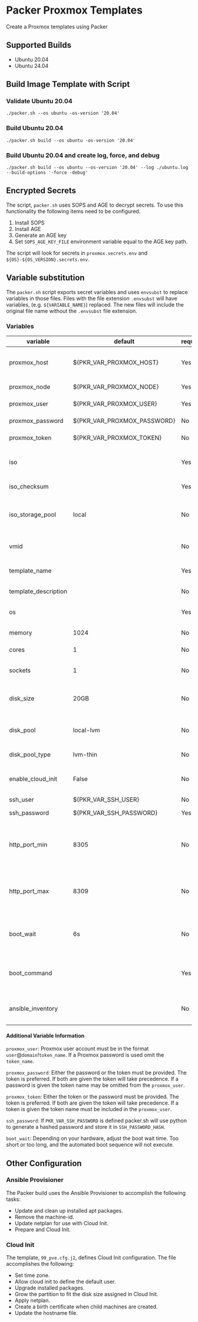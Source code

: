# Packer Proxmox Templates

Create a Proxmox templates using Packer

## Supported Builds

- Ubuntu 20.04
- Ubuntu 24.04

## Build Image Template with Script

### Validate Ubuntu 20.04

```shell
./packer.sh --os ubuntu -os-version '20.04'
```

### Build Ubuntu 20.04

```shell
./packer.sh build --os ubuntu -os-version '20.04'
```

### Build Ubuntu 20.04 and create log, force, and debug

```shell
./packer.sh build --os ubuntu --os-version '20.04' --log ./ubuntu.log --build-options '-force -debug'
```

## Encrypted Secrets

The script, `packer.sh` uses SOPS and AGE to decrypt secrets.  To use this functionality the following items need to be configured.

1. Install SOPS
2. Install AGE
3. Generate an AGE key
4. Set `SOPS_AGE_KEY_FILE` environment variable equal to the AGE key path.

The script will look for secrets in `proxmox.secrets.env` and `${OS}-${OS_VERSION}.secrets.env`.

## Variable substitution

The `packer.sh` script exports secret variables and uses `envsubst` to replace variables in those files.  Files with the file extension `.envsubst` will have variables, (e.g. `${VARIABLE_NAME}`) replaced.  The new files will include the original file name without the `.envsubst` file extension.

### Variables

| variable             | default                     | required | description                                      |
| -------------------- | --------------------------- | -------- | ------------------------------------------------ |
| proxmox_host         | ${PKR_VAR_PROXMOX_HOST}     | Yes      | Proxmox FQDN host name and port                  |
| proxmox_node         | ${PKR_VAR_PROXMOX_NODE}     | Yes      | Proxmox node name                                |
| proxmox_user         | ${PKR_VAR_PROXMOX_USER}     | Yes      | Proxmox user name                                |
| proxmox_password     | ${PKR_VAR_PROXMOX_PASSWORD} | No       | Proxmox password                                 |
| proxmox_token        | ${PKR_VAR_PROXMOX_TOKEN}    | No       | Proxmox api token                                |
| iso                  |                             | Yes      | URL to an ISO which will upload to Proxmox       |
| iso_checksum         |                             | Yes      | Checksum of the ISO                              |
| iso_storage_pool     | local                       | No       | Proxmox storage pool to upload the ISO           |
| vmid                 |                             | No       | Proxmox virtual machine ID                       |
| template_name        |                             | Yes      | Name of template in Proxmox                      |
| template_description |                             | No       | Proxmox notes field                              |
| os                   |                             | Yes      | Operating system type                            |
| memory               | 1024                        | No       | Memory in MB                                     |
| cores                | 1                           | No       | Number of CPU cores                              |
| sockets              | 1                           | No       | Number of CPU sockets                            |
| disk_size            | 20GB                        | No       | The size of the disk including a unit suffix     |
| disk_pool            | local-lvm                   | No       | Name of Proxmox storage pool                     |
| disk_pool_type       | lvm-thin                    | No       | Type of the pool                                 |
| enable_cloud_init    | False                       | No       | Add Cloud init drive to disk_pool location       |
| ssh_user             | ${PKR_VAR_SSH_USER}         | No       | SSH user                                         |
| ssh_password         | ${PKR_VAR_SSH_PASSWORD}     | Yes      | SSH password                                     |
| http_port_min        | 8305                        | No       | Minimum port number for the Packer HTTP server   |
| http_port_max        | 8309                        | No       | Maximum port number for the Packer HTTP server   |
| boot_wait            | 6s                          | No       | Seconds to wait before entering the boot command |
| boot_command         |                             | Yes      | Boot command to auto install Ubuntu              |
| ansible_inventory    |                             | No       | Path to existing Ansible inventory               |

#### Additional Variable Information

`proxmox_user`: Proxmox user account must be in the format `user`@`domain`!`token_name`.  If a Proxmox password is used omit the `token_name`.

`proxmox_password`: Either the password or the token must be provided.  The token is preferred.  If both are given the token will take precedence. If a password is given the token name may be omitted from the `proxmox_user`.

`proxmox_token`: Either the token or the password must be provided.  The token is preferred.  If both are given the token will take precedence. If a token is given the token name must be included in the `proxmox_user`.

`ssh_password`: If `PKR_VAR_SSH_PASSWORD` is defined packer.sh will use python to generate a hashed password and store it in `SSH_PASSWORD_HASH`.

`boot_wait`: Depending on your hardware, adjust the boot wait time.  Too short or too long, and the automated boot sequence will not execute.

## Other Configuration

### Ansible Provisioner

The Packer build uses the Ansible Provisioner to accomplish the following tasks:

- Update and clean up installed apt packages.
- Remove the machine-id.
- Update netplan for use with Cloud Init.
- Prepare and Cloud Init.

### Cloud Init

The template, `99_pve.cfg.j2`, defines Cloud Init configuration. The file accomplishes the following:

- Set time zone.
- Allow cloud init to define the default user.
- Upgrade installed packages.
- Grow the partition to fit the disk size assigned in Cloud Init.
- Apply netplan.
- Create a birth certificate when child machines are created.
- Update the hostname file.

